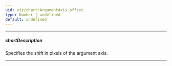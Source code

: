```yaml
---
uid: viz/chart:ArgumentAxis.offset
type: Number | undefined
default: undefined
---
```

---
##### shortDescription
Specifies the shift in pixels of the argument axis.

---
<!--
Negative numbers shift the axis position to the top, positive numbers - to the bottom. If the [rotated](/api-reference/10%20UI%20Components/dxChart/1%20Configuration/rotated.md '/Documentation/ApiReference/UI_Components/dxChart/Configuration/#rotated') property is enabled, negative numbers will shift the axis position to the left, and positive numbers - to the right.

#####See Also#####
- [position](/api-reference/10%20UI%20Components/dxChart/1%20Configuration/argumentAxis/position.md '/Documentation/ApiReference/UI_Components/dxChart/Configuration/argumentAxis/#position')
- [customPosition](/api-reference/10%20UI%20Components/dxChart/1%20Configuration/argumentAxis/customPosition.md '/Documentation/ApiReference/UI_Components/dxChart/Configuration/argumentAxis/#customPosition')
-->